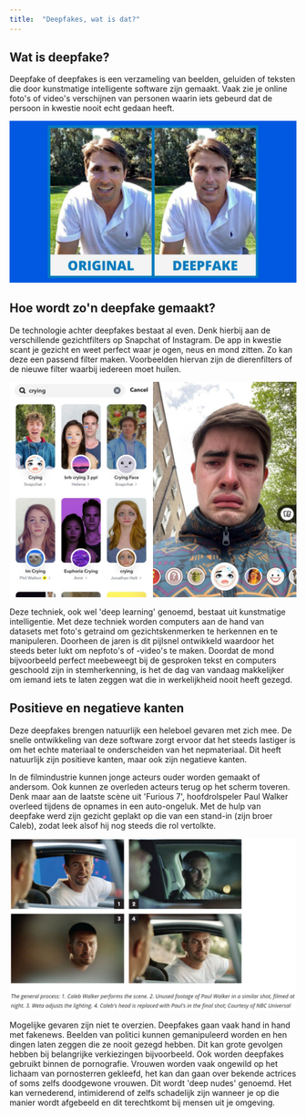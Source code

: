 ```yaml
---
title:  "Deepfakes, wat is dat?"
---
```


## Wat is deepfake?

Deepfake of deepfakes is een verzameling van beelden, geluiden of teksten die door kunstmatige intelligente software zijn gemaakt. Vaak zie je online foto's of video's verschijnen van personen waarin iets gebeurd dat de persoon in kwestie nooit echt gedaan heeft.

![voorbeeld van zo'n deepfake](/assets/images/deepfake-tomcruise.jpg)

<!--more-->

## Hoe wordt zo'n deepfake gemaakt?

De technologie achter deepfakes bestaat al even. Denk hierbij aan de verschillende gezichtfilters op Snapchat of Instagram. De app in kwestie scant je gezicht en weet perfect waar je ogen, neus en mond zitten. Zo kan deze een passend filter maken. Voorbeelden hiervan zijn de dierenfilters of de nieuwe filter waarbij iedereen moet huilen.

![foto van de huilfilter](/assets/images/cryingfilter-snapchat.jpg)

Deze techniek, ook wel 'deep learning' genoemd, bestaat uit kunstmatige intelligentie. Met deze techniek worden computers aan de hand van datasets met foto's getraind om gezichtskenmerken te herkennen en te manipuleren. Doorheen de jaren is dit pijlsnel ontwikkeld waardoor het steeds beter lukt om nepfoto's of -video's te maken. Doordat de mond bijvoorbeeld perfect meebeweegt bij de gesproken tekst en computers geschoold zijn in stemherkenning, is het de dag van vandaag makkelijker om iemand iets te laten zeggen wat die in werkelijkheid nooit heeft gezegd.

## Positieve en negatieve kanten

Deze deepfakes brengen natuurlijk een heleboel gevaren met zich mee. De snelle ontwikkeling van deze software zorgt ervoor dat het steeds lastiger is om het echte materiaal te onderscheiden van het nepmateriaal. Dit heeft natuurlijk zijn positieve kanten, maar ook zijn negatieve kanten. 

In de filmindustrie kunnen jonge acteurs ouder worden gemaakt of andersom. Ook kunnen ze overleden acteurs terug op het scherm toveren. Denk maar aan de laatste scène uit 'Furious 7', hoofdrolspeler Paul Walker overleed tijdens de opnames in een auto-ongeluk. Met de hulp van deepfake werd zijn gezicht geplakt op die van een stand-in (zijn broer Caleb), zodat leek alsof hij nog steeds die rol vertolkte.

![foto van Paul Walker in 'Furious 7'](/assets/images/paulwalker-furious7.png)

Mogelijke gevaren zijn niet te overzien. Deepfakes gaan vaak hand in hand met fakenews. Beelden van politici kunnen gemanipuleerd worden en hen dingen laten zeggen die ze nooit gezegd hebben. Dit kan grote gevolgen hebben bij belangrijke verkiezingen bijvoorbeeld. Ook worden deepfakes gebruikt binnen de pornografie. Vrouwen worden vaak ongewild op het lichaam van pornosterren gekleefd, het kan dan gaan over bekende actrices of soms zelfs doodgewone vrouwen. Dit wordt 'deep nudes' genoemd. Het kan vernederend, intimiderend of zelfs schadelijk zijn wanneer je op die manier wordt afgebeeld en dit terechtkomt bij mensen uit je omgeving.